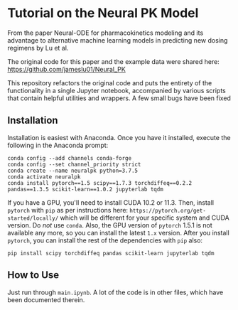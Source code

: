 # Tutorial on the Neural PK Model

From the paper Neural-ODE for pharmacokinetics modeling and its advantage to alternative machine learning models in predicting new dosing regimens
by Lu et al. 

The original code for this paper and the example data were shared here: https://github.com/jameslu01/Neural_PK

This repository refactors the original code and puts the entirety of the functionality in a single Jupyter notebook,
accompanied by various scripts that contain helpful utilities and wrappers. A few small bugs have been fixed

## Installation

Installation is easiest with Anaconda. Once you have it installed, execute the following in the Anaconda prompt:
```
conda config --add channels conda-forge
conda config --set channel_priority strict
conda create --name neuralpk python=3.7.5
conda activate neuralpk
conda install pytorch==1.5 scipy==1.7.3 torchdiffeq==0.2.2 pandas==1.3.5 scikit-learn==1.0.2 jupyterlab tqdm 
``` 

If you have a GPU, you'll need to install CUDA 10.2 or 11.3. Then, install `pytorch` with `pip` as per instructions here: `https://pytorch.org/get-started/locally/`
which will be different for your specific system and CUDA version. Do *not* use `conda`. 
Also, the GPU version of `pytorch` 1.5.1 is not available any more, so you can install the latest `1.x` version.
After you install `pytorch`, you can install the rest of the dependencies with `pip` also:
```
pip install scipy torchdiffeq pandas scikit-learn jupyterlab tqdm 
```

## How to Use
Just run through `main.ipynb`. A lot of the code is in other files, which have been documented therein.